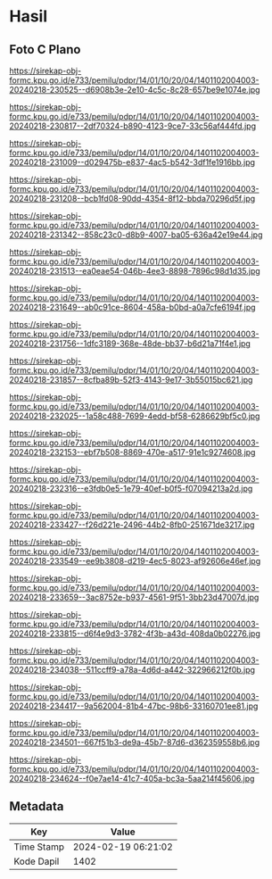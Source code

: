 # Hasil

## Foto C Plano

https://sirekap-obj-formc.kpu.go.id/e733/pemilu/pdpr/14/01/10/20/04/1401102004003-20240218-230525--d6908b3e-2e10-4c5c-8c28-657be9e1074e.jpg

https://sirekap-obj-formc.kpu.go.id/e733/pemilu/pdpr/14/01/10/20/04/1401102004003-20240218-230817--2df70324-b890-4123-9ce7-33c56af444fd.jpg

https://sirekap-obj-formc.kpu.go.id/e733/pemilu/pdpr/14/01/10/20/04/1401102004003-20240218-231009--d029475b-e837-4ac5-b542-3df1fe1916bb.jpg

https://sirekap-obj-formc.kpu.go.id/e733/pemilu/pdpr/14/01/10/20/04/1401102004003-20240218-231208--bcb1fd08-90dd-4354-8f12-bbda70296d5f.jpg

https://sirekap-obj-formc.kpu.go.id/e733/pemilu/pdpr/14/01/10/20/04/1401102004003-20240218-231342--858c23c0-d8b9-4007-ba05-636a42e19e44.jpg

https://sirekap-obj-formc.kpu.go.id/e733/pemilu/pdpr/14/01/10/20/04/1401102004003-20240218-231513--ea0eae54-046b-4ee3-8898-7896c98d1d35.jpg

https://sirekap-obj-formc.kpu.go.id/e733/pemilu/pdpr/14/01/10/20/04/1401102004003-20240218-231649--ab0c91ce-8604-458a-b0bd-a0a7cfe6194f.jpg

https://sirekap-obj-formc.kpu.go.id/e733/pemilu/pdpr/14/01/10/20/04/1401102004003-20240218-231756--1dfc3189-368e-48de-bb37-b6d21a71f4e1.jpg

https://sirekap-obj-formc.kpu.go.id/e733/pemilu/pdpr/14/01/10/20/04/1401102004003-20240218-231857--8cfba89b-52f3-4143-9e17-3b55015bc621.jpg

https://sirekap-obj-formc.kpu.go.id/e733/pemilu/pdpr/14/01/10/20/04/1401102004003-20240218-232025--1a58c488-7699-4edd-bf58-6286629bf5c0.jpg

https://sirekap-obj-formc.kpu.go.id/e733/pemilu/pdpr/14/01/10/20/04/1401102004003-20240218-232153--ebf7b508-8869-470e-a517-91e1c9274608.jpg

https://sirekap-obj-formc.kpu.go.id/e733/pemilu/pdpr/14/01/10/20/04/1401102004003-20240218-232316--e3fdb0e5-1e79-40ef-b0f5-f07094213a2d.jpg

https://sirekap-obj-formc.kpu.go.id/e733/pemilu/pdpr/14/01/10/20/04/1401102004003-20240218-233427--f26d221e-2496-44b2-8fb0-251671de3217.jpg

https://sirekap-obj-formc.kpu.go.id/e733/pemilu/pdpr/14/01/10/20/04/1401102004003-20240218-233549--ee9b3808-d219-4ec5-8023-af92606e46ef.jpg

https://sirekap-obj-formc.kpu.go.id/e733/pemilu/pdpr/14/01/10/20/04/1401102004003-20240218-233659--3ac8752e-b937-4561-9f51-3bb23d47007d.jpg

https://sirekap-obj-formc.kpu.go.id/e733/pemilu/pdpr/14/01/10/20/04/1401102004003-20240218-233815--d6f4e9d3-3782-4f3b-a43d-408da0b02276.jpg

https://sirekap-obj-formc.kpu.go.id/e733/pemilu/pdpr/14/01/10/20/04/1401102004003-20240218-234038--511ccff9-a78a-4d6d-a442-322966212f0b.jpg

https://sirekap-obj-formc.kpu.go.id/e733/pemilu/pdpr/14/01/10/20/04/1401102004003-20240218-234417--9a562004-81b4-47bc-98b6-33160701ee81.jpg

https://sirekap-obj-formc.kpu.go.id/e733/pemilu/pdpr/14/01/10/20/04/1401102004003-20240218-234501--667f51b3-de9a-45b7-87d6-d362359558b6.jpg

https://sirekap-obj-formc.kpu.go.id/e733/pemilu/pdpr/14/01/10/20/04/1401102004003-20240218-234624--f0e7ae14-41c7-405a-bc3a-5aa214f45606.jpg


## Metadata

| Key        | Value               |
| ---------- | ------------------- |
| Time Stamp | 2024-02-19 06:21:02 |
| Kode Dapil | 1402                |



